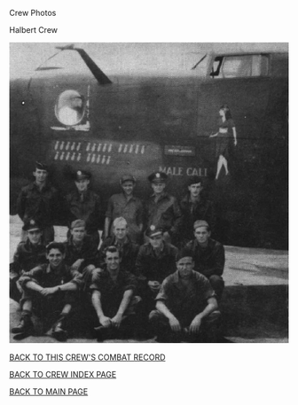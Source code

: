 
Crew Photos






 




Halbert Crew  
  

![](Halbert.jpg)
  
  

[BACK TO THIS CREW'S COMBAT RECORD](ValorToVictory/crews/Halbert.md)  

[BACK TO CREW INDEX PAGE](ValorToVictory/000crews.md)  

[BACK TO MAIN PAGE](ValorToVictory/index.html)


